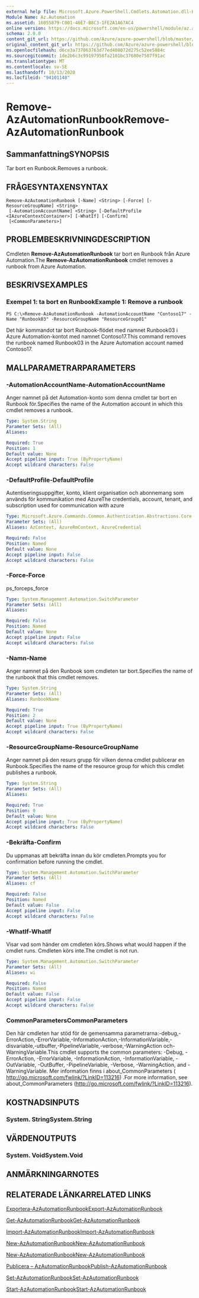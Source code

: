```yaml
---
external help file: Microsoft.Azure.PowerShell.Cmdlets.Automation.dll-Help.xml
Module Name: Az.Automation
ms.assetid: 16055879-C001-46E7-B8C3-1FE2A1A67AC4
online version: https://docs.microsoft.com/en-us/powershell/module/az.automation/remove-azautomationrunbook
schema: 2.0.0
content_git_url: https://github.com/Azure/azure-powershell/blob/master/src/Automation/Automation/help/Remove-AzAutomationRunbook.md
original_content_git_url: https://github.com/Azure/azure-powershell/blob/master/src/Automation/Automation/help/Remove-AzAutomationRunbook.md
ms.openlocfilehash: d6ce3a737063763d77ed408072d275c52ee5884c
ms.sourcegitcommit: 1de2b6c3c99197958fa2101bc37680e7507f91ac
ms.translationtype: MT
ms.contentlocale: sv-SE
ms.lasthandoff: 10/13/2020
ms.locfileid: "94101148"
---
```

# <span data-ttu-id="16f26-101">Remove-AzAutomationRunbook</span><span class="sxs-lookup"><span data-stu-id="16f26-101">Remove-AzAutomationRunbook</span></span>

## <span data-ttu-id="16f26-102">Sammanfattning</span><span class="sxs-lookup"><span data-stu-id="16f26-102">SYNOPSIS</span></span>
<span data-ttu-id="16f26-103">Tar bort en Runbook.</span><span class="sxs-lookup"><span data-stu-id="16f26-103">Removes a runbook.</span></span>

## <span data-ttu-id="16f26-104">FRÅGESYNTAXEN</span><span class="sxs-lookup"><span data-stu-id="16f26-104">SYNTAX</span></span>

```
Remove-AzAutomationRunbook [-Name] <String> [-Force] [-ResourceGroupName] <String>
 [-AutomationAccountName] <String> [-DefaultProfile <IAzureContextContainer>] [-WhatIf] [-Confirm]
 [<CommonParameters>]
```

## <span data-ttu-id="16f26-105">PROBLEMBESKRIVNING</span><span class="sxs-lookup"><span data-stu-id="16f26-105">DESCRIPTION</span></span>
<span data-ttu-id="16f26-106">Cmdleten **Remove-AzAutomationRunbook** tar bort en Runbook från Azure Automation.</span><span class="sxs-lookup"><span data-stu-id="16f26-106">The **Remove-AzAutomationRunbook** cmdlet removes a runbook from Azure Automation.</span></span>

## <span data-ttu-id="16f26-107">BESKRIVS</span><span class="sxs-lookup"><span data-stu-id="16f26-107">EXAMPLES</span></span>

### <span data-ttu-id="16f26-108">Exempel 1: ta bort en Runbook</span><span class="sxs-lookup"><span data-stu-id="16f26-108">Example 1: Remove a runbook</span></span>
```
PS C:\>Remove-AzAutomationRunbook -AutomationAccountName "Contoso17" -Name "Runbook03" -ResourceGroupName "ResourceGroup01"
```

<span data-ttu-id="16f26-109">Det här kommandot tar bort Runbook-flödet med namnet Runbook03 i Azure Automation-kontot med namnet Contoso17.</span><span class="sxs-lookup"><span data-stu-id="16f26-109">This command removes the runbook named Runbook03 in the Azure Automation account named Contoso17.</span></span>

## <span data-ttu-id="16f26-110">MALLPARAMETRAR</span><span class="sxs-lookup"><span data-stu-id="16f26-110">PARAMETERS</span></span>

### <span data-ttu-id="16f26-111">-AutomationAccountName</span><span class="sxs-lookup"><span data-stu-id="16f26-111">-AutomationAccountName</span></span>
<span data-ttu-id="16f26-112">Anger namnet på det Automation-konto som denna cmdlet tar bort en Runbook för.</span><span class="sxs-lookup"><span data-stu-id="16f26-112">Specifies the name of the Automation account in which this cmdlet removes a runbook.</span></span>

```yaml
Type: System.String
Parameter Sets: (All)
Aliases:

Required: True
Position: 1
Default value: None
Accept pipeline input: True (ByPropertyName)
Accept wildcard characters: False
```

### <span data-ttu-id="16f26-113">-DefaultProfile</span><span class="sxs-lookup"><span data-stu-id="16f26-113">-DefaultProfile</span></span>
<span data-ttu-id="16f26-114">Autentiseringsuppgifter, konto, klient organisation och abonnemang som används för kommunikation med Azure</span><span class="sxs-lookup"><span data-stu-id="16f26-114">The credentials, account, tenant, and subscription used for communication with azure</span></span>

```yaml
Type: Microsoft.Azure.Commands.Common.Authentication.Abstractions.Core.IAzureContextContainer
Parameter Sets: (All)
Aliases: AzContext, AzureRmContext, AzureCredential

Required: False
Position: Named
Default value: None
Accept pipeline input: False
Accept wildcard characters: False
```

### <span data-ttu-id="16f26-115">-Force</span><span class="sxs-lookup"><span data-stu-id="16f26-115">-Force</span></span>
<span data-ttu-id="16f26-116">ps_force</span><span class="sxs-lookup"><span data-stu-id="16f26-116">ps_force</span></span>

```yaml
Type: System.Management.Automation.SwitchParameter
Parameter Sets: (All)
Aliases:

Required: False
Position: Named
Default value: None
Accept pipeline input: False
Accept wildcard characters: False
```

### <span data-ttu-id="16f26-117">-Namn</span><span class="sxs-lookup"><span data-stu-id="16f26-117">-Name</span></span>
<span data-ttu-id="16f26-118">Anger namnet på den Runbook som cmdleten tar bort.</span><span class="sxs-lookup"><span data-stu-id="16f26-118">Specifies the name of the runbook that this cmdlet removes.</span></span>

```yaml
Type: System.String
Parameter Sets: (All)
Aliases: RunbookName

Required: True
Position: 2
Default value: None
Accept pipeline input: True (ByPropertyName)
Accept wildcard characters: False
```

### <span data-ttu-id="16f26-119">-ResourceGroupName</span><span class="sxs-lookup"><span data-stu-id="16f26-119">-ResourceGroupName</span></span>
<span data-ttu-id="16f26-120">Anger namnet på den resurs grupp för vilken denna cmdlet publicerar en Runbook.</span><span class="sxs-lookup"><span data-stu-id="16f26-120">Specifies the name of the resource group for which this cmdlet publishes a runbook.</span></span>

```yaml
Type: System.String
Parameter Sets: (All)
Aliases:

Required: True
Position: 0
Default value: None
Accept pipeline input: True (ByPropertyName)
Accept wildcard characters: False
```

### <span data-ttu-id="16f26-121">-Bekräfta</span><span class="sxs-lookup"><span data-stu-id="16f26-121">-Confirm</span></span>
<span data-ttu-id="16f26-122">Du uppmanas att bekräfta innan du kör cmdleten.</span><span class="sxs-lookup"><span data-stu-id="16f26-122">Prompts you for confirmation before running the cmdlet.</span></span>

```yaml
Type: System.Management.Automation.SwitchParameter
Parameter Sets: (All)
Aliases: cf

Required: False
Position: Named
Default value: False
Accept pipeline input: False
Accept wildcard characters: False
```

### <span data-ttu-id="16f26-123">-WhatIf</span><span class="sxs-lookup"><span data-stu-id="16f26-123">-WhatIf</span></span>
<span data-ttu-id="16f26-124">Visar vad som händer om cmdleten körs.</span><span class="sxs-lookup"><span data-stu-id="16f26-124">Shows what would happen if the cmdlet runs.</span></span>
<span data-ttu-id="16f26-125">Cmdleten körs inte.</span><span class="sxs-lookup"><span data-stu-id="16f26-125">The cmdlet is not run.</span></span>

```yaml
Type: System.Management.Automation.SwitchParameter
Parameter Sets: (All)
Aliases: wi

Required: False
Position: Named
Default value: False
Accept pipeline input: False
Accept wildcard characters: False
```

### <span data-ttu-id="16f26-126">CommonParameters</span><span class="sxs-lookup"><span data-stu-id="16f26-126">CommonParameters</span></span>
<span data-ttu-id="16f26-127">Den här cmdleten har stöd för de gemensamma parametrarna:-debug,-ErrorAction,-ErrorVariable,-InformationAction,-InformationVariable,-disvariable,-utbuffer,-PipelineVariable,-verbose,-WarningAction och-WarningVariable.</span><span class="sxs-lookup"><span data-stu-id="16f26-127">This cmdlet supports the common parameters: -Debug, -ErrorAction, -ErrorVariable, -InformationAction, -InformationVariable, -OutVariable, -OutBuffer, -PipelineVariable, -Verbose, -WarningAction, and -WarningVariable.</span></span> <span data-ttu-id="16f26-128">Mer information finns i about_CommonParameters ( http://go.microsoft.com/fwlink/?LinkID=113216) .</span><span class="sxs-lookup"><span data-stu-id="16f26-128">For more information, see about_CommonParameters (http://go.microsoft.com/fwlink/?LinkID=113216).</span></span>

## <span data-ttu-id="16f26-129">KOSTNADS</span><span class="sxs-lookup"><span data-stu-id="16f26-129">INPUTS</span></span>

### <span data-ttu-id="16f26-130">System. String</span><span class="sxs-lookup"><span data-stu-id="16f26-130">System.String</span></span>

## <span data-ttu-id="16f26-131">VÄRDEN</span><span class="sxs-lookup"><span data-stu-id="16f26-131">OUTPUTS</span></span>

### <span data-ttu-id="16f26-132">System. Void</span><span class="sxs-lookup"><span data-stu-id="16f26-132">System.Void</span></span>

## <span data-ttu-id="16f26-133">ANMÄRKNINGAR</span><span class="sxs-lookup"><span data-stu-id="16f26-133">NOTES</span></span>

## <span data-ttu-id="16f26-134">RELATERADE LÄNKAR</span><span class="sxs-lookup"><span data-stu-id="16f26-134">RELATED LINKS</span></span>

[<span data-ttu-id="16f26-135">Exportera-AzAutomationRunbook</span><span class="sxs-lookup"><span data-stu-id="16f26-135">Export-AzAutomationRunbook</span></span>](./Export-AzAutomationRunbook.md)

[<span data-ttu-id="16f26-136">Get-AzAutomationRunbook</span><span class="sxs-lookup"><span data-stu-id="16f26-136">Get-AzAutomationRunbook</span></span>](./Get-AzAutomationRunbook.md)

[<span data-ttu-id="16f26-137">Import-AzAutomationRunbook</span><span class="sxs-lookup"><span data-stu-id="16f26-137">Import-AzAutomationRunbook</span></span>](./Import-AzAutomationRunbook.md)

[<span data-ttu-id="16f26-138">New-AzAutomationRunbook</span><span class="sxs-lookup"><span data-stu-id="16f26-138">New-AzAutomationRunbook</span></span>](./New-AzAutomationRunbook.md)

[<span data-ttu-id="16f26-139">New-AzAutomationRunbook</span><span class="sxs-lookup"><span data-stu-id="16f26-139">New-AzAutomationRunbook</span></span>](./New-AzAutomationRunbook.md)

[<span data-ttu-id="16f26-140">Publicera – AzAutomationRunbook</span><span class="sxs-lookup"><span data-stu-id="16f26-140">Publish-AzAutomationRunbook</span></span>](./Publish-AzAutomationRunbook.md)

[<span data-ttu-id="16f26-141">Set-AzAutomationRunbook</span><span class="sxs-lookup"><span data-stu-id="16f26-141">Set-AzAutomationRunbook</span></span>](./Set-AzAutomationRunbook.md)

[<span data-ttu-id="16f26-142">Start-AzAutomationRunbook</span><span class="sxs-lookup"><span data-stu-id="16f26-142">Start-AzAutomationRunbook</span></span>](./Start-AzAutomationRunbook.md)


